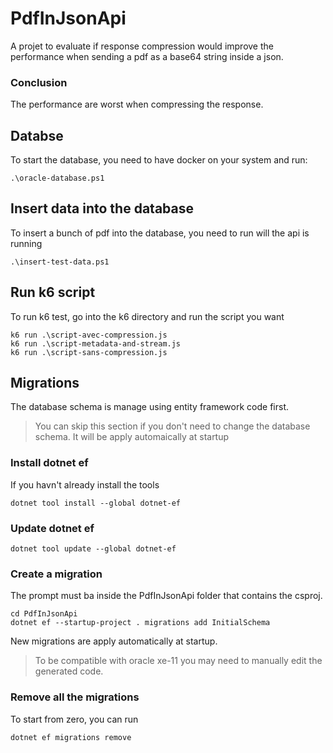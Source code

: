 # PdfInJsonApi

A projet to evaluate if response compression would improve the performance when sending a pdf as a base64 string inside a json.

### Conclusion

The performance are worst when compressing the response.

## Databse

To start the database, you need to have docker on your system and run:

```
.\oracle-database.ps1
```

## Insert data into the database

To insert a bunch of pdf into the database, you need to run will the api is running

```
.\insert-test-data.ps1
```

## Run k6 script

To run k6 test, go into the k6 directory and run the script you want

```
k6 run .\script-avec-compression.js
k6 run .\script-metadata-and-stream.js
k6 run .\script-sans-compression.js
```

## Migrations

The database schema is manage using entity framework code first.

> You can skip this section if you don't need to change the database schema. It will be apply automaically at startup

### Install dotnet ef

If you havn't already install the tools

```
dotnet tool install --global dotnet-ef
```

### Update dotnet ef

```
dotnet tool update --global dotnet-ef
```

### Create a migration

The prompt must ba inside the PdfInJsonApi folder that contains the csproj.

```
cd PdfInJsonApi
dotnet ef --startup-project . migrations add InitialSchema
```

New migrations are apply automatically at startup.

> To be compatible with oracle xe-11 you may need to manually edit the generated code.

### Remove all the migrations

To start from zero, you can run

```
dotnet ef migrations remove
```
